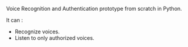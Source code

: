 Voice Recognition and Authentication prototype from scratch in Python.

It can : 


* Recognize voices.
* Listen to only authorized voices.
